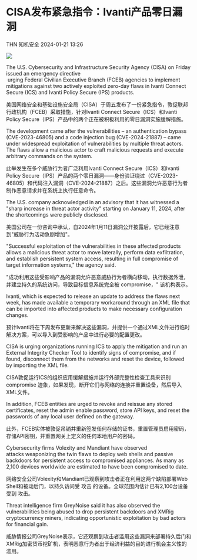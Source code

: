 #  CISA发布紧急指令：Ivanti产品零日漏洞   
THN  知机安全   2024-01-21 13:26  
  
![](https://mmbiz.qpic.cn/mmbiz_jpg/QGibgZhUnjfPDfBcOlXOr5ibIuEj0TxC3k2Bj2s97wOZZD5A74IJcxZqFbmshrpDUfRjqSiboVzYJeKJUVwWWoE9w/640?wx_fmt=webp&from=appmsg "")  
  
The U.S. Cybersecurity and Infrastructure Security Agency (CISA) on Friday issued an emergency directive  
 urging Federal Civilian Executive Branch (FCEB) agencies to implement mitigations against two actively exploited zero-day flaws in Ivanti Connect Secure (ICS) and Ivanti Policy Secure (IPS) products.  
  
美国网络安全和基础设施安全局（CISA）于周五发布了一份紧急指令，敦促联邦行政机构（FCEB）采取措施，针对Ivanti Connect Secure（ICS）和Ivanti Policy Secure（IPS）产品中的两个正在被积极利用的零日漏洞实施缓解措施。  
  
The development came after the vulnerabilities – an authentication bypass (CVE-2023-46805) and a code injection bug (CVE-2024-21887) – came under widespread exploitation of vulnerabilities by multiple threat actors. The flaws allow a malicious actor to craft malicious requests and execute arbitrary commands on the system.  
  
此举发生在多个威胁行为者广泛利用Ivanti Connect Secure（ICS）和Ivanti Policy Secure（IPS）产品的两个零日漏洞——身份验证绕过（CVE-2023-46805）和代码注入漏洞（CVE-2024-21887）之后。这些漏洞允许恶意行为者制作恶意请求并在系统上执行任意命令。  
  
The U.S. company acknowledged in an advisory that it has witnessed a "sharp increase in threat actor activity" starting on January 11, 2024, after the shortcomings were publicly disclosed.  
  
美国公司在一份咨询中承认，自2024年1月11日漏洞公开披露后，它已经注意到"威胁行为活动急剧增加"。  
  
"Successful exploitation of the vulnerabilities in these affected products allows a malicious threat actor to move laterally, perform data exfiltration, and establish persistent system access, resulting in full compromise of target information systems," the agency said.  
  
"成功利用这些受影响产品的漏洞允许恶意威胁行为者横向移动，执行数据外泄，并建立持久的系统访问，导致目标信息系统完全被 compromise，" 该机构表示。  
  
Ivanti, which is expected to release an update to address the flaws next week, has made available a temporary workaround through an XML file that can be imported into affected products to make necessary configuration changes.  
  
预计Ivanti将在下周发布更新来解决这些漏洞，并提供一个通过XML文件进行临时解决方案，可以导入到受影响的产品中进行必要的配置更改。  
  
CISA is urging organizations running ICS to apply the mitigation and run an External Integrity Checker Tool to identify signs of compromise, and if found, disconnect them from the networks and reset the device, followed by importing the XML file.  
  
CISA敦促运行ICS的组织应用缓解措施并运行外部完整性检查工具来识别 compromise 迹象，如果发现，断开它们与网络的连接并重置设备，然后导入XML文件。  
  
In addition, FCEB entities are urged to revoke and reissue any stored certificates, reset the admin enable password, store API keys, and reset the passwords of any local user defined on the gateway.  
  
此外，FCEB实体被敦促吊销并重新签发任何存储的证书，重置管理员启用密码，存储API密钥，并重置网关上定义的任何本地用户的密码。  
  
Cybersecurity firms Volexity and Mandiant have observed attacks weaponizing the twin flaws to deploy web shells and passive backdoors for persistent access to compromised appliances. As many as 2,100 devices worldwide are estimated to have been compromised to date.  
  
网络安全公司Volexity和Mandiant已观察到攻击者正在利用这两个缺陷部署Web Shell和被动后门，以持久访问受 攻击 的设备。全球范围内估计已有2,100台设备受到 攻击。  
  
Threat intelligence firm GreyNoise said it has also observed the vulnerabilities being abused to drop persistent backdoors and XMRig cryptocurrency miners, indicating opportunistic exploitation by bad actors for financial gain.  
  
威胁情报公司GreyNoise表示，它还观察到攻击者滥用这些漏洞来部署持久后门和XMRig加密货币挖矿机，表明恶意行为者出于经济利益的目的进行机会主义性的滥用。  
  
